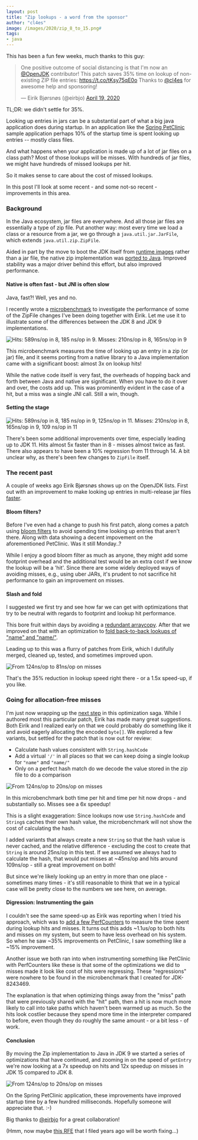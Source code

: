 ```yaml
---
layout: post
title: "Zip lookups - a word from the sponsor"
author: "cl4es"
image: /images/2020/zip_8_to_15.png#
tags:
- java
---
```


This has been a fun few weeks, much thanks to this guy:

<blockquote class="twitter-tweet"><p lang="en" dir="ltr">One positive outcome of social distancing is that I&#39;m now an <a href="https://twitter.com/OpenJDK?ref_src=twsrc%5Etfw">@OpenJDK</a> contributor! This patch saves 35% time on lookup of non-existing ZIP file entries: <a href="https://t.co/tKsy75qE0o">https://t.co/tKsy75qE0o</a> Thanks to <a href="https://twitter.com/cl4es?ref_src=twsrc%5Etfw">@cl4es</a> for awesome help and sponsoring!</p>&mdash; Eirik Bjørsnøs (@eirbjo) <a href="https://twitter.com/eirbjo/status/1251774366544773121?ref_src=twsrc%5Etfw">April 19, 2020</a></blockquote> <script async src="https://platform.twitter.com/widgets.js" charset="utf-8"></script> 

TL;DR: we didn't settle for 35%.

Looking up entries in jars can be a substantial part of what a big java 
application does during startup. In an application like the
[Spring PetClinic](https://github.com/spring-projects/spring-petclinic) sample
application perhaps 10% of the startup time is spent looking up entries -- mostly class files.
  
And what happens when your application is made up of a lot of jar files on a class path? Most of those lookups
will be misses. With hundreds of jar files, we might have hundreds of missed lookups per hit.

So it makes sense to care about the cost of missed lookups. 

In this post I'll look at some recent - and some not-so recent - improvements in this area.

### Background

In the Java ecosystem, jar files are everywhere. And all those jar files are
essentially a type of zip file. Put another way: most every time we load a
class or a resource from a jar, we go through a `java.util.jar.JarFile`, which
extends `java.util.zip.ZipFile`.

Aided in part by the move to boot the JDK itself from  [runtime images](https://openjdk.java.net/jeps/220)
 rather than a jar file, the native zip 
implementation was [ported to Java](https://bugs.openjdk.java.net/browse/JDK-8146693). 
Improved stability was a major driver behind this effort, but also improved performance. 

#### Native is often fast - but JNI is often slow

Java, fast?! Well, yes and no.

I recently wrote a [microbenchmark](http://cr.openjdk.java.net/~redestad/8243469/open.01/raw_files/new/test/micro/org/openjdk/bench/java/util/zip/ZipFileGetEntry.java) 
to investigate the performance of some of the ZipFile changes I've been doing together with Eirik. Let me 
use it to illustrate some of the differences between the JDK 8 and JDK 9
implementations.
 
<img src="/images/2020/zip_8_to_9.png" alt="Hits: 589ns/op in 8, 185 ns/op in 9. Misses: 210ns/op in 8, 165ns/op in 9">
 
This microbenchmark measures the time of looking up an entry in a zip (or jar) 
file, and it seems porting from a native library to a Java implementation came 
with a significant boost: almost 3x on lookup hits!

While the native code itself is very fast, the overheads of hopping back and forth 
between Java and native are significant. When you have to do it over and over, 
the costs add up. This was prominently evident in the case of a hit, but a miss
was a single JNI call. Still a win, though.

#### Setting the stage

<img src="/images/2020/zip_8_to_14.png" alt="Hits: 589ns/op in 8, 185 ns/op in 9, 125ns/op in 11. Misses: 210ns/op in 8, 165ns/op in 9, 109 ns/op in 11">

There's been some additional improvements over time, especially leading up to JDK 11.
Hits almost 5x faster than in 8 - misses almost twice as fast. There also appears to have been a 10% regression
from 11 through 14. A bit unclear why, as there's been few changes to `ZipFile` itself. 

### The recent past

A couple of weeks ago Eirik Bjørsnøs shows up on the OpenJDK lists. First out with an improvement
to make looking up entries in multi-release jar files [faster](https://bugs.openjdk.java.net/browse/JDK-8242596). 

#### Bloom filters?

Before I've even had a change to push his first patch, along comes a patch using
 [bloom filters](https://mail.openjdk.java.net/pipermail/core-libs-dev/2020-April/065788.html)
to avoid spending time looking up entries that aren't there. Along with data
showing a decent impovement on the aforementioned PetClinic. Was it still Monday..?

While I enjoy a good bloom filter as much as anyone, they might add some footprint overhead
and the additional test would be an extra cost if we know the lookup will be a 'hit'.
Since there are some widely deployed ways of avoiding misses, e.g., using uber JARs, it's
prudent to not sacrifice hit performance to gain an improvement on misses.
  
#### Slash and fold
  
I suggested we first try and see how far we can get with optimizations that try
to be neutral with regards to footprint and lookup hit performance.
 
This bore fruit within days by avoiding a [redundant arraycopy](https://bugs.openjdk.java.net/browse/JDK-8242842).
After that we improved on that with an optimization to [fold back-to-back lookups of "name" and "name/"](https://bugs.openjdk.java.net/browse/JDK-8242959). 
 
Leading up to this was a flurry of patches from Eirik, which I dutifully merged, cleaned up, tested, and sometimes improved upon.

<img src="/images/2020/zip_base_to_8242959.png" alt="From 124ns/op to 81ns/op on misses">
 
That's the 35% reduction in lookup speed right there - or a 1.5x speed-up, if you like.
 
### Going for allocation-free misses

I'm just now wrapping up the [next step](https://bugs.openjdk.java.net/browse/JDK-8243469)
in this optimization saga. While I authored most this particular patch, Eirik
has made many great suggestions. Both Eirik and I realized early on that we
could probably do something like it and avoid eagerly allocating the encoded
`byte[]`. We explored a few variants, but settled for the patch that is now
out for review:

- Calculate hash values consistent with `String.hashCode`
- Add a virtual `'/'` in all places so that we can keep doing a
  single lookup for `"name"` and `"name/"`
- Only on a perfect hash match do we decode the value stored in the zip file to
  do a comparison  

<img src="/images/2020/zip_base_to_8243469.png" alt="From 124ns/op to 20ns/op on misses">

In this microbenchmark both time per hit and time per hit now drops - and 
substantially so. Misses see a 6x speedup!
 
This is a slight exaggeration: Since lookups now use `String.hashCode` and
`String`s caches their own hash value, the microbenchmark will not show the
cost of calculating the hash. 
 
I added variants that always create a new `String` so that the hash
value is never cached, and the relative difference - excluding the cost to
create that `String` is around 25ns/op in this test. If we assumed we always 
had to calculate the hash, that would put misses at ~45ns/op and hits around 109ns/op - still a
great improvement on both! 
 
But since we're likely looking up an entry in more than one place - sometimes
many times - it's still reasonable to think that we in a typical case will be
pretty close to the numbers we see here, on average.

#### Digression: Instrumenting the gain 
  
I couldn't see the same speed-up as Eirik was reporting when I tried his
approach, which was to [add a few PerfCounters](http://cr.openjdk.java.net/~redestad/scratch/perfcounters_zip.patch)
to measure the time spent during lookup hits and misses. It turns out this adds
~1.1us/op to both hits and misses on my system, but seem to have less overhead
on his system. So when he saw ~35% improvements on PetClinic, I saw something
like a ~15% improvement.  
  
Another issue we both ran into when instrumenting something like PetClinic with
PerfCounters like these is that some of the optimizations we did to misses made
it look like cost of hits were regressing. These "regressions" were nowhere to
be found in the microbenchmark that I created for JDK-8243469.
  
The explanation is that when optimizing things away from the "miss" path that
were previously shared with the "hit" path, then a hit is now much more likely to
call into take paths which haven't been warmed up as much. So the hits look costlier
because they spend more time in the interpreter compared to before, even though
they do roughly the same amount - or a bit less - of work.

#### Conclusion

By moving the Zip implementation to Java in JDK 9 we started a series of
optimizations that have continued, and zooming in on the speed of `getEntry`
we're now looking at a 7x speedup on hits and 12x speedup on misses in JDK 15
compared to JDK 8.

<img src="/images/2020/zip_8_to_15.png" alt="From 124ns/op to 20ns/op on misses">

On the Spring PetClinic application, these improvements have improved startup time by 
a few hundred milliseconds. Hopefully someone will appreciate that. :-)

Big thanks to [@eirbjo](https://twitter.com/eirbjo) for a great collaboration!

(Hmm, now maybe [this RFE](https://bugs.openjdk.java.net/browse/JDK-8193066) that I filed years ago will be worth fixing...)
